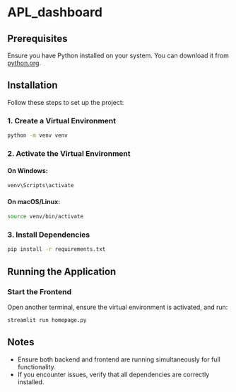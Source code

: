# APL_dashboard

## Prerequisites
Ensure you have Python installed on your system. You can download it from [python.org](https://www.python.org/).

## Installation
Follow these steps to set up the project:

### 1. Create a Virtual Environment
```sh
python -m venv venv
```

### 2. Activate the Virtual Environment
#### On Windows:
```sh
venv\Scripts\activate
```
#### On macOS/Linux:
```sh
source venv/bin/activate
```

### 3. Install Dependencies
```sh
pip install -r requirements.txt
```

## Running the Application


### Start the Frontend
Open another terminal, ensure the virtual environment is activated, and run:
```sh
streamlit run homepage.py
```

## Notes
- Ensure both backend and frontend are running simultaneously for full functionality.
- If you encounter issues, verify that all dependencies are correctly installed.

